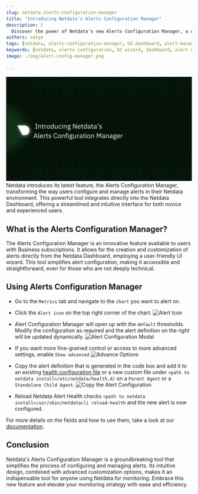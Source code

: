 ```yaml
---
slug: netdata-alerts-configuration-manager
title: "Introducing Netdata’s Alerts Configuration Manager"
description: |
  Discover the power of Netdata's new Alerts Configuration Manager, a user-friendly UI wizard for creating and managing alerts directly from your Netdata Dashboard.
authors: satya
tags: [netdata, alerts-configuration-manager, UI-dashboard, alert-management]
keywords: [netdata, alerts configuration, UI wizard, dashboard, alert management]
image: ./img/alert-config-manager.png

---
```


![Alerts Configuration Manager](./img/alert-config-manager.png)
Netdata introduces its latest feature, the Alerts Configuration Manager, transforming the way users configure and manage alerts in their Netdata environment. This powerful tool integrates directly into the Netdata Dashboard, offering a streamlined and intuitive interface for both novice and experienced users.

<!--truncate-->

## What is the Alerts Configuration Manager?

The Alerts Configuration Manager is an innovative feature available to users with Business subscriptions. It allows for the creation and customization of alerts directly from the Netdata Dashboard, employing a user-friendly UI wizard. This tool simplifies alert configuration, making it accessible and straightforward, even for those who are not deeply technical.

## Using Alerts Configuration Manager

- Go to the `Metrics` tab and navigate to the `chart` you want to alert on.

- Click the `Alert icon` on the top right corner of the chart.
![Alert Icon](https://github.com/netdata/netdata/assets/96257330/88bb4e86-cbc7-4e01-9c84-6b901188c0de)

- Alert Configuration Manager will open up with the `default` thresholds. Modify the configuration as required and the alert definition on the right will be updated dynamically.
![Alert Configuration Modal](https://github.com/netdata/netdata/assets/96257330/ce39ae64-2ffe-4576-8c92-b7918bb8c91c)

- If you want more fine-grained control or access to more advanced settings, enable `Show advanced` 
![Advance Options](https://github.com/netdata/netdata/assets/96257330/b409b31b-6dc7-484c-a2a4-4e5e471d029b)

- Copy the alert definition that is generated in the code box and add it to an existing [health configuration file](https://learn.netdata.cloud/docs/alerting/health-configuration-reference#edit-health-configuration-files) or a new custom file under `<path to netdata install>/etc/netdata/health.d/` on a `Parent Agent` or a `Standalone Child Agent`.
![Copy the Alert Configuration](https://github.com/netdata/netdata/assets/96257330/c948e280-c6c8-426f-98b1-2b5256cc2707)

- Reload Netdata Alert Health checks `<path to netdata install>/usr/sbin/netdatacli reload-health` and the new alert is now configured.

For more details on the fields and how to use them, take a look at our [documentation](https://learn.netdata.cloud/docs/alerting/creating-alerts-with-the-alerts-configuration-manager).

## Conclusion

Netdata's Alerts Configuration Manager is a groundbreaking tool that simplifies the process of configuring and managing alerts. Its intuitive design, combined with advanced customization options, makes it an indispensable tool for anyone using Netdata for monitoring. Embrace this new feature and elevate your monitoring strategy with ease and efficiency.


